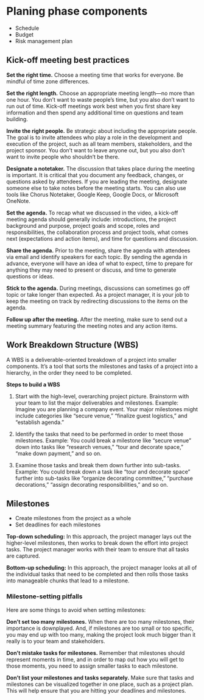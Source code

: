 # Planing phase components
* Schedule
* Budget
* Risk management plan

## Kick-off meeting best practices
__Set the right time.__ Choose a meeting time that works for everyone. Be mindful of time zone differences. 

__Set the right length.__ Choose an appropriate meeting length—no more than one hour. You don’t want to waste people’s time, but you also don’t want to run out of time. Kick-off meetings work best when you first share key information and then spend any additional time on questions and team building.

__Invite the right people.__ Be strategic about including the appropriate people. The goal is to invite attendees who play a role in the development and execution of the project, such as all team members, stakeholders, and the project sponsor. You don’t want to leave anyone out, but you also don’t want to invite people who shouldn’t be there.

__Designate a notetaker.__ The discussion that takes place during the meeting is important. It is critical that you document any feedback, changes, or questions asked by attendees. If you are leading the meeting, designate someone else to take notes before the meeting starts. You can also use tools like Chorus Notetaker, Google Keep, Google Docs, or Microsoft OneNote.  

__Set the agenda.__ To recap what we discussed in the video, a kick-off meeting agenda should generally include: introductions, the project background and purpose, project goals and scope, roles and responsibilities, the collaboration process and project tools, what comes next (expectations and action items), and time for questions and discussion.

__Share the agenda.__ Prior to the meeting, share the agenda with attendees via email and identify speakers for each topic. By sending the agenda in advance, everyone will have an idea of what to expect, time to prepare for anything they may need to present or discuss, and time to generate questions or ideas.

__Stick to the agenda.__ During meetings, discussions can sometimes go off topic or take longer than expected. As a project manager, it is your job to keep the meeting on track by redirecting discussions to the items on the agenda. 

__Follow up after the meeting.__ After the meeting, make sure to send out a meeting summary featuring the meeting notes and any action items. 

## Work Breakdown Structure (WBS)
A WBS is a deliverable-oriented breakdown of a project into smaller components. It’s a tool that sorts the milestones and tasks of a project into a hierarchy, in the order they need to be completed. 

__Steps to build a WBS__

1. Start with the high-level, overarching project picture. Brainstorm with your team to list the major deliverables and milestones. Example: Imagine you are planning a company event. Your major milestones might include categories like “secure venue,”  “finalize guest logistics,” and “establish agenda.”

2. Identify the tasks that need to be performed in order to meet those milestones. Example: You could break a milestone like “secure venue” down into tasks like “research venues,” “tour and decorate space,” “make down payment,” and so on. 

3. Examine those tasks and break them down further into sub-tasks. Example: You could break down a task like “tour and decorate space” further into sub-tasks like “organize decorating committee,” “purchase decorations,” “assign decorating responsibilities,” and so on.

## Milestones
* Create milestones from the project as a whole
* Set deadlines for each milestones

__Top-down scheduling:__ In this approach, the project manager lays out the higher-level milestones, then works to break down the effort into project tasks. The project manager works with their team to ensure that all tasks are captured.

__Bottom-up scheduling:__ In this approach, the project manager looks at all of the individual tasks that need to be completed and then rolls those tasks into manageable chunks that lead to a milestone.


### Milestone-setting pitfalls
Here are some things to avoid when setting milestones: 

__Don’t set too many milestones.__ When there are too many milestones, their importance is downplayed. And, if milestones are too small or too specific, you may end up with too many, making the project look much bigger than it really is to your team and stakeholders.  

__Don’t mistake tasks for milestones.__ Remember that milestones should represent moments in time, and in order to map out how you will get to those moments, you need to assign smaller tasks to each milestone.

__Don’t list your milestones and tasks separately.__ Make sure that tasks and milestones can be visualized together in one place, such as a project plan. This will help ensure that you are hitting your deadlines and milestones. 

